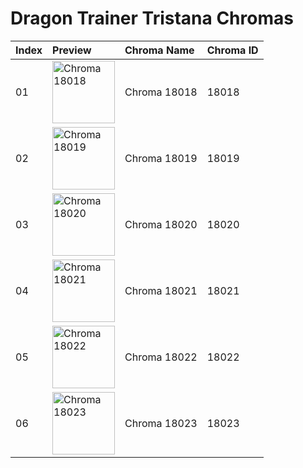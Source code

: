 # Dragon Trainer Tristana Chromas

| Index | Preview | Chroma Name | Chroma ID |
|:---|:---|:---|:---|
| 01 | <img src='https://raw.communitydragon.org/latest/plugins/rcp-be-lol-game-data/global/default/v1/champion-chroma-images/18/18018.png' alt='Chroma 18018' width='100'> | Chroma 18018 | 18018 |
| 02 | <img src='https://raw.communitydragon.org/latest/plugins/rcp-be-lol-game-data/global/default/v1/champion-chroma-images/18/18019.png' alt='Chroma 18019' width='100'> | Chroma 18019 | 18019 |
| 03 | <img src='https://raw.communitydragon.org/latest/plugins/rcp-be-lol-game-data/global/default/v1/champion-chroma-images/18/18020.png' alt='Chroma 18020' width='100'> | Chroma 18020 | 18020 |
| 04 | <img src='https://raw.communitydragon.org/latest/plugins/rcp-be-lol-game-data/global/default/v1/champion-chroma-images/18/18021.png' alt='Chroma 18021' width='100'> | Chroma 18021 | 18021 |
| 05 | <img src='https://raw.communitydragon.org/latest/plugins/rcp-be-lol-game-data/global/default/v1/champion-chroma-images/18/18022.png' alt='Chroma 18022' width='100'> | Chroma 18022 | 18022 |
| 06 | <img src='https://raw.communitydragon.org/latest/plugins/rcp-be-lol-game-data/global/default/v1/champion-chroma-images/18/18023.png' alt='Chroma 18023' width='100'> | Chroma 18023 | 18023 |
